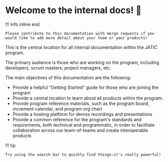 # Welcome to the internal docs! :wave:

!!! info inline end 

    Please contribute to this documentation with merge requests if you would like to add more detail about your team or your products!

This is the central location for all internal documentation within the JATIC program. 

The primary audience is those who are working on the program, including developers, scrum masters, project managers, etc. 

The main objectives of this documentation are the following:

- Provide a helpful "Getting Started" guide for those who are joining the program
- Provide a central location to learn about all products within the program.
- Provide program reference materials, such as the program board, increment calendar, and program org chart
- Provide a hosting platform for demos recordings and presentations
- Provide a common reference for the program's standards and requirements, both technical and programmatic, in order to facilitate collaboration across our team-of-teams and create interoperable products

!!! tip

    Try using the search bar to quickly find things—it's really powerful!
